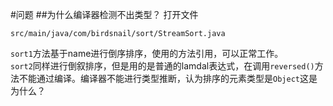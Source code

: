 #问题
##为什么编译器检测不出类型？
打开文件
```text
src/main/java/com/birdsnail/sort/StreamSort.java
```
`sort1`方法基于name进行倒序排序，使用的方法引用，可以正常工作。  
`sort2`同样进行倒叙排序，但是用的是普通的lamdal表达式，在调用`reversed()`方法不能通过编译。编译器不能进行类型推断，认为排序的元素类型是`Object`这是为什么？
